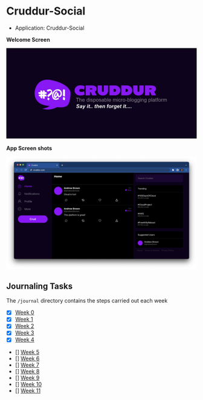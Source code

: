 # Cruddur-Social

- Application: Cruddur-Social

**Welcome Screen**

![Cruddur Graphic](_docs/assets/cruddur-banner.jpg)

**App Screen shots**

![Cruddur Screenshot](_docs/assets/cruddur-screenshot.png)

## Journaling Tasks

The `/journal` directory contains the steps carried out each week

- [x] [Week 0](journal/week0.md)
- [x] [Week 1](journal/week1.md)
- [x] [Week 2](journal/week2.md)
- [x] [Week 3](journal/week3.md)
- [X] [Week 4](journal/week4.md)
- [] [Week 5](journal/week5.md)
- [] [Week 6](journal/week6.md)
- [] [Week 7](journal/week6.md)
- [] [Week 8](journal/week8.md)
- [] [Week 9](journal/week9.md)
- [] [Week 10](journal/week10.md)
- [] [Week 11](journal/week11.md)